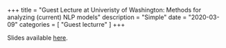 +++
title = "Guest Lecture at Univeristy of Washington: Methods for analyzing (current) NLP models"
description = "Simple"
date = "2020-03-09"
categories = [ "Guest lecturre" ]
+++

Slides available [here](https://github.com/amarasovic/presentations/blob/master/guest_lecture_uw_cse517_march_2020.pdf).
